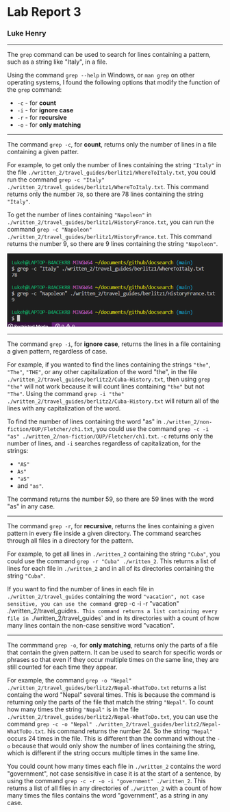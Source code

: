 # Lab Report 3
### Luke Henry
***

The `grep` command can be used to search for lines containing a pattern, such as a string like "Italy", in a file. 

Using the command `grep --help` in Windows, or `man grep` on other operating systems, I found the following options that modify the function of the `grep` command:

- `-c` - for **count**
- `-i` - for **ignore case**
- `-r` - for **recursive**
- `-o` - for **only matching**

*** 
 
The command `grep -c`, for **count**, returns only the number of lines in a file containing a given patter. 

<tab> </tab>For example, to get only the number of lines containing the string `"Italy"` in the file `./written_2/travel_guides/berlitz1/WhereToItaly.txt`, you could run the command `grep -c "Italy" ./written_2/travel_guides/berlitz1/WhereToItaly.txt`. This command returns only the number `78`, so there are 78 lines containing the string `"Italy"`.

   To get the number of lines containing `"Napoleon"` in `./written_2/travel_guides/berlitz1/HistoryFrance.txt`, you can run the command `grep -c "Napoleon" ./written_2/travel_guides/berlitz1/HistoryFrance.txt`. This command returns the number 9, so there are 9 lines containing the string `"Napoleon"`.

![Grep -c examples](https://raw.githubusercontent.com/LukeHenry04/cse15l-lab-reports/main/grepC.png)

***

The command `grep -i`, for **ignore case**, returns the lines in a file containing a given pattern, regardless of case.

For example, if you wanted to find the lines containing the strings `"the"`, `"The"`, `"THE"`, or any other capitalization of the word "the", in the file `./written_2/travel_guides/berlitz2/Cuba-History.txt`, then using `grep "the"` will not work because it will count lines containing `"the"` but not `"The"`. Using the command `grep -i "the" ./written_2/travel_guides/berlitz2/Cuba-History.txt` will return all of the lines with any capitalization of the word.

To find the number of lines containing the word "as" in `./written_2/non-fiction/OUP/Fletcher/ch1.txt`, you could use the command `grep -c -i "as" ./written_2/non-fiction/OUP/Fletcher/ch1.txt`. `-c` returns only the number of lines, and `-i` searches regardless of capitalization, for the strings:
- `"AS"`
- `As"`
- `"aS"`
- and `"as"`.

The command returns the number 59, so there are 59 lines with the word "as" in any case. 

***

The command `grep -r`, for **recursive**, returns the lines containing a given pattern in every file inside a given directory. The command searches through all files in a directory for the pattern. 

For example, to get all lines in `./written_2` containing the string `"Cuba"`, you could use the command `grep -r "Cuba" ./written_2`. This returns a list of lines for each file in `./written_2` and in all of its directories containing the string `"Cuba"`. 

If you want to find the number of lines in each file in `./written_2/travel_guides` containing the word `"vacation", not case sensitive, you can use the command `grep -c -i -r "vacation" ./written_2/travel_guides`. This command returns a list containing every file in `./written_2/travel_guides` and in its directories with a count of how many lines contain the non-case sensitive word "vacation".

***

The commmand `grep -o`, for **only matching**, returns only the parts of a file that contain the given pattern. It can be used to search for specific words or phrases so that even if they occur multiple times on the same line, they are still counted for each time they appear. 

For example, the command `grep -o "Nepal" ./written_2/travel_guides/berlitz2/Nepal-WhatToDo.txt` returns a list containg the word "Nepal" several times. This is because the command is returning only the parts of the file that match the string `"Nepal"`. To count how many times the string `"Nepal"` is in the file `./written_2/travel_guides/berlitz2/Nepal-WhatToDo.txt`, you can use the command `grep -c -o "Nepal" ./written_2/travel_guides/berlitz2/Nepal-WhatToDo.txt`. his command returns the number 24. So the string `"Nepal"` occurs 24 times in the file. This is different than the command without the `-o` because that would only show the number of lines containing the string, which is different if the string occurs multiple times in the same line. 

You could count how many times each file in `./written_2` contains the word "government", not case sensisitive in case it is at the start of a sentence, by using the command `grep -c -r -o -i "government" ./written_2`. This returns a list of all files in any directories of `./written_2` with a count of how many times the files contains the word "government", as a string in any case.
